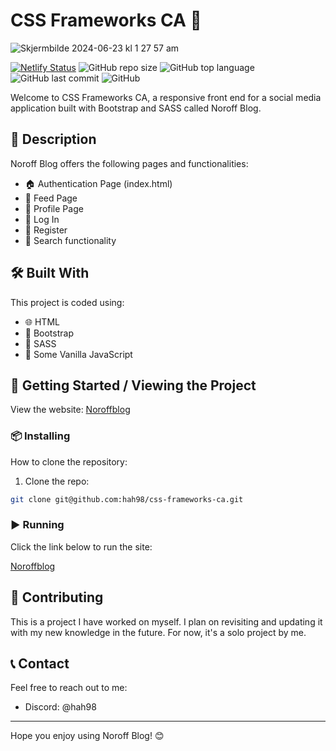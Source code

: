 # CSS Frameworks CA 🎨

![Skjermbilde 2024-06-23 kl  1 27 57 am](https://github.com/hah98/css-frameworks-ca/assets/74331454/fc25ad3a-e4a9-4095-b998-6a68b4d7023f)


[![Netlify Status](https://api.netlify.com/api/v1/badges/a286b586-527c-4548-8db0-8778544f0b1d/deploy-status)](https://app.netlify.com/sites/stalwart-daifuku-e289a0/deploys)
![GitHub repo size](https://img.shields.io/github/repo-size/hah98/css-frameworks-ca)
![GitHub top language](https://img.shields.io/github/languages/top/hah98/css-frameworks-ca)
![GitHub last commit](https://img.shields.io/github/last-commit/hah98/css-frameworks-ca)
![GitHub](https://img.shields.io/github/license/hah98/css-frameworks-ca)

Welcome to CSS Frameworks CA, a responsive front end for a social media application built with Bootstrap and SASS called Noroff Blog.

## 📜 Description

Noroff Blog offers the following pages and functionalities:

- 🏠 Authentication Page (index.html)
- 📜 Feed Page
- 👤 Profile Page
- 🔑 Log In
- 📝 Register
- 🔎 Search functionality

## 🛠️ Built With

This project is coded using:

- 🌐 HTML
- 💄 Bootstrap
- 🎨 SASS
- 📜 Some Vanilla JavaScript

## 🚀 Getting Started / Viewing the Project

View the website: [Noroffblog](https://css-frameworkshah98.netlify.app/)

### 📦 Installing

How to clone the repository:

1. Clone the repo:

```bash
git clone git@github.com:hah98/css-frameworks-ca.git
```
### ▶️ Running

Click the link below to run the site:

[Noroffblog](https://css-frameworkshah98.netlify.app/)

## 🤝 Contributing

This is a project I have worked on myself. I plan on revisiting and updating it with my new knowledge in the future. For now, it's a solo project by me.

## 📞 Contact

Feel free to reach out to me:

- Discord: @hah98

---

Hope you enjoy using Noroff Blog! 😊
